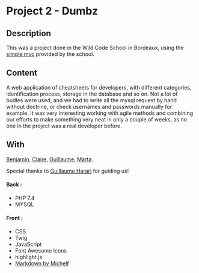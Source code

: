 # Project 2 - Dumbz

## Description

This was a project done in the Wild Code School in Bordeaux, using the [simple mvc](https://github.com/WildCodeSchool/simple-mvc) provided by the school.

## Content

A web application of cheatsheets for developers, with different categories, identification process, storage in the database and so on.
Not a lot of budles were used, and we had to write all the mysql request by hand without doctrine, or check usernames and passwords manually for example.
It was very interesting working with agile methods and combining our efforts to make something very neat in only a couple of weeks, as no one in the project was a real developer before.

## With

[Benjamin](https://github.com/FromBenj),
[Claire](https://github.com/Claire812),
[Guillaume](https://github.com/Blustery33),
[Marta](https://github.com/kozmarti).

Special thanks to [Guillaume Harari](https://github.com/guillaumebdx) for guiding us!

#### Back :
- PHP 7.4
- MYSQL

#### Front :
- CSS
- Twig
- JavaScript
- Font Awesome Icons
- highlight.js
- [Markdown by Michelf](https://github.com/michelf/php-markdown)




